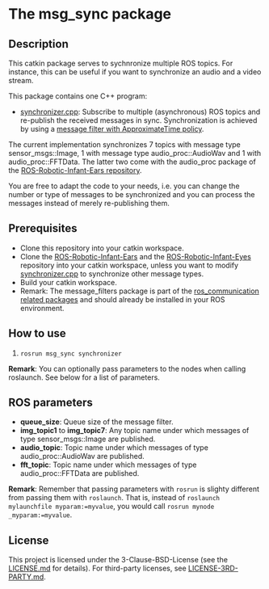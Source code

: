 # The msg_sync package

## Description

This catkin package serves to sychnronize multiple ROS topics. For instance, this can be useful if you want to synchronize an audio and a video stream.

This package contains one C++ program:
- [synchronizer.cpp](src/msg_sync/synchronizer.cpp): Subscribe to multiple (asynchronous) ROS topics and re-publish the received messages in sync. Synchronization is achieved by using a [message filter with ApproximateTime policy](http://wiki.ros.org/message_filters#ApproximateTime_Policy).

The current implementation synchronizes 7 topics with message type sensor_msgs::Image, 1 with message type audio_proc::AudioWav and 1 with audio_proc::FFTData. The latter two come with the audio_proc package of the [ROS-Robotic-Infant-Ears repository](https://github.com/pjckoch/ROS-Robotic-Infant-Ears.git).

You are free to adapt the code to your needs, i.e. you can change the number or type of messages to be synchronized and you can process the messages instead of merely re-publishing them.

## Prerequisites
- Clone this repository into your catkin workspace.
- Clone the [ROS-Robotic-Infant-Ears](https://github.com/pjckoch/ROS-Robotic-Infant-Ears.git) and the [ROS-Robotic-Infant-Eyes](https://github.com/pjckoch/ROS-Robotic-Infant-Eyes.git) repository into your catkin workspace, unless you want to modify [synchronizer.cpp](src/msg_sync/synchronizer.cpp) to synchronize other message types. 
- Build your catkin workspace.
- Remark: The message_filters package is part of the [ros_communication related packages](https://github.com/ros/ros_comm.git) and should already be installed in your ROS environment.

## How to use
1. `rosrun msg_sync synchronizer`

**Remark**: You can optionally pass parameters to the nodes when calling roslaunch. See below for a list of parameters.

## ROS parameters

- **queue_size**: Queue size of the message filter.
- **img_topic1** to **img_topic7**: Any topic name under which messages of type sensor_msgs::Image are published.
- **audio_topic**: Topic name under which messages of type audio_proc::AudioWav are published.
- **fft_topic**: Topic name under which messages of type audio_proc::FFTData are published.

**Remark**: Remember that passing parameters with `rosrun` is slighty different from passing them with `roslaunch`. That is, instead of `roslaunch mylaunchfile myparam:=myvalue`, you would call `rosrun mynode _myparam:=myvalue`.

## License

This project is licensed under the 3-Clause-BSD-License (see the [LICENSE.md](../LICENSE/LICENSE.md) for details). For third-party licenses, see [LICENSE-3RD-PARTY.md](../LICENSE/LICENSE-3RD-PARTY.md).
